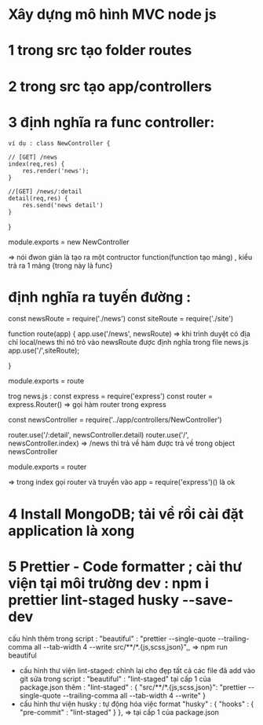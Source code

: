 # Xây dựng mô hình MVC node js

# 1 trong src tạo folder routes
# 2 trong src tạo app/controllers

# 3  định nghĩa ra func controller: 
    ví dụ : class NewController {

    // [GET] /news    
    index(req,res) {
        res.render('news');
    }

    //[GET] /news/:detail
    detail(req,res) {
        res.send('news detail')
    }
}

module.exports = new NewController


 => nói đwon giản là tạo ra một contructor function(function tạo mảng) , kiểu trả ra 1 mảng {trong này là func}

# định nghĩa ra tuyến đường :

const newsRoute = require('./news')
const siteRoute = require('./site')


function route(app) {
    app.use('/news', newsRoute) => khi trình duyệt có địa chỉ local/news thì nó trỏ vào newsRoute được định nghĩa trong file news.js
    app.use('/',siteRoute);

}

module.exports = route

trog news.js : 
const express = require('express')
const router = express.Router() => gọi hàm router trong express

const newsController = require('../app/controllers/NewController')

router.use('/:detail', newsController.detail)
router.use('/', newsController.index) => /news thì trả về hàm được trả về trong object newsController


module.exports = router


=> trong index gọi router và truyền vào app = require('express')() là ok


# 4 Install MongoDB; tải về rồi cài đặt application là xong


# 5 Prettier - Code formatter ; cài thư viện tại môi trường dev : npm i prettier lint-staged husky --save-dev
   
cấu hình thêm trong script : "beautiful" : "prettier --single-quote --trailing-comma all --tab-width 4 --write src/**/*.{js,scss,json}",,
=> npm run beautiful

+ cấu hình thư viện lint-staged: chỉnh lại cho đẹp tất cả các file đã add vào git
sửa trong script : "beautiful" : "lint-staged"
tại cấp 1 của package.json thêm : "lint-staged" : {
      "src/**/*.{js,scss,json}": "prettier --single-quote --trailing-comma all --tab-width 4 --write"
    }
+ cấu hình thư viện husky : tự động hóa việc format
 "husky" : {
    "hooks" : {
      "pre-commit" : "lint-staged"
    }
  },
  => tại cấp 1 của package.json